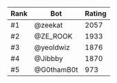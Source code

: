 Rank|Bot|Rating
---|---|---
#1|@zeekat|2057
#2|@ZE_ROOK|1933
#3|@yeoldwiz|1876
#4|@Jibbby|1870
#5|@G0thamB0t|973

